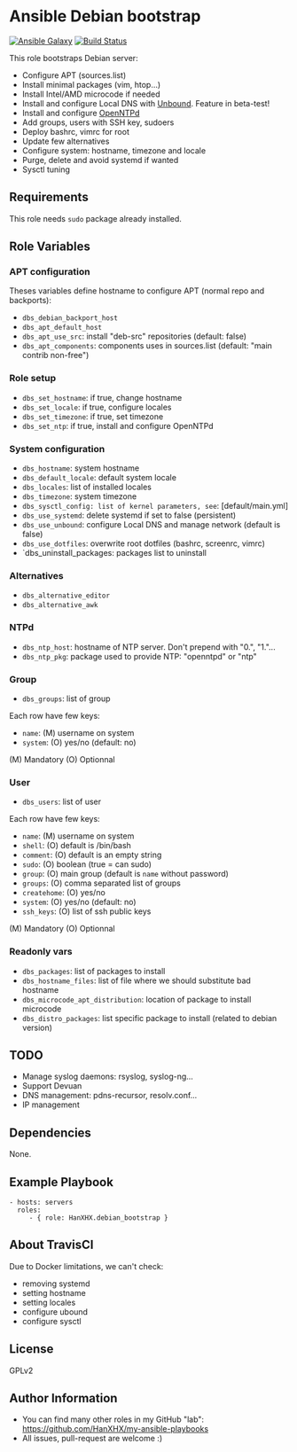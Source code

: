 Ansible Debian bootstrap
========================

[![Ansible Galaxy](http://img.shields.io/badge/ansible--galaxy-HanXHX.debian_bootstrap-blue.svg)](https://galaxy.ansible.com/list#/roles/4348) [![Build Status](https://travis-ci.org/HanXHX/ansible-debian-bootstrap.svg?branch=master)](https://travis-ci.org/HanXHX/ansible-debian-bootstrap)

This role bootstraps Debian server:

  - Configure APT (sources.list)
  - Install minimal packages (vim, htop...)
  - Install Intel/AMD microcode if needed
  - Install and configure Local DNS with [Unbound](https://www.unbound.net). Feature in beta-test!
  - Install and configure [OpenNTPd](http://www.openntpd.org/)
  - Add groups, users with SSH key, sudoers
  - Deploy bashrc, vimrc for root
  - Update few alternatives
  - Configure system: hostname, timezone and locale
  - Purge, delete and avoid systemd if wanted
  - Sysctl tuning


Requirements
------------

This role needs `sudo` package already installed.

Role Variables
--------------

### APT configuration

Theses variables define hostname to configure APT (normal repo and backports):

  - `dbs_debian_backport_host`
  - `dbs_apt_default_host`
  - `dbs_apt_use_src`: install "deb-src" repositories (default: false)
  - `dbs_apt_components`: components uses in sources.list (default: "main contrib non-free")

### Role setup

- `dbs_set_hostname`: if true, change hostname
- `dbs_set_locale`: if true, configure locales
- `dbs_set_timezone`: if true, set timezone
- `dbs_set_ntp`: if true, install and configure OpenNTPd

### System configuration

  - `dbs_hostname`: system hostname
  - `dbs_default_locale`: default system locale
  - `dbs_locales`: list of installed locales
  - `dbs_timezone`: system timezone
  - `dbs_sysctl_config: list of kernel parameters, see`: [default/main.yml]
  - `dbs_use_systemd`: delete systemd if set to false (persistent)
  - `dbs_use_unbound`: configure Local DNS and manage network (default is false)
  - `dbs_use_dotfiles`: overwrite root dotfiles (bashrc, screenrc, vimrc)
  - `dbs_uninstall_packages: packages list to uninstall

### Alternatives

  - `dbs_alternative_editor`
  - `dbs_alternative_awk`

### NTPd

  - `dbs_ntp_host`: hostname of NTP server. Don't prepend with "0.", "1."...
  - `dbs_ntp_pkg`: package used to provide NTP: "openntpd" or "ntp"

### Group

  - `dbs_groups`: list of group

Each row have few keys:

  - `name`: (M) username on system
  - `system`: (O) yes/no (default: no)

(M) Mandatory
(O) Optionnal

### User

  - `dbs_users`: list of user

Each row have few keys:

  - `name`: (M) username on system
  - `shell`: (O) default is /bin/bash
  - `comment`: (O) default is an empty string
  - `sudo`: (O) boolean (true = can sudo)
  - `group`: (O) main group (default is `name` without password)
  - `groups`: (O) comma separated list of groups
  - `createhome`: (O) yes/no
  - `system`: (O) yes/no (default: no)
  - `ssh_keys`: (O) list of ssh public keys

(M) Mandatory
(O) Optionnal

### Readonly vars

  - `dbs_packages`: list of packages to install
  - `dbs_hostname_files`: list of file where we should substitute bad hostname
  - `dbs_microcode_apt_distribution`: location of package to install microcode
  - `dbs_distro_packages`: list specific package to install (related to debian version)

TODO
----

  - Manage syslog daemons: rsyslog, syslog-ng...
  - Support Devuan
  - DNS management: pdns-recursor, resolv.conf...
  - IP management

Dependencies
------------

None.

Example Playbook
----------------

    - hosts: servers
      roles:
         - { role: HanXHX.debian_bootstrap }


About TravisCI
--------------

Due to Docker limitations, we can't check:

  - removing systemd
  - setting hostname
  - setting locales
  - configure ubound
  - configure sysctl


License
-------

GPLv2

Author Information
------------------

  - You can find many other roles in my GitHub "lab": https://github.com/HanXHX/my-ansible-playbooks
  - All issues, pull-request are welcome :)
